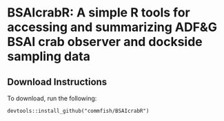 # BSAIcrabR: A simple R tools for accessing and summarizing ADF\&G BSAI crab observer and dockside sampling data

## Download Instructions
To download, run the following:
```{r}
devtools::install_github("commfish/BSAIcrabR")
```
